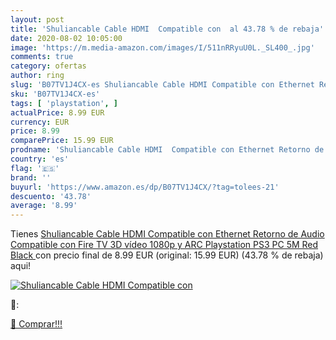 ```yaml
---
layout: post
title: 'Shuliancable Cable HDMI  Compatible con  al 43.78 % de rebaja'
date: 2020-08-02 10:05:00
image: 'https://m.media-amazon.com/images/I/511nRRyuU0L._SL400_.jpg'
comments: true
category: ofertas
author: ring
slug: 'B07TV1J4CX-es Shuliancable Cable HDMI Compatible con Ethernet Retorno de...'
sku: 'B07TV1J4CX-es'
tags: [ 'playstation', ]
actualPrice: 8.99 EUR
currency: EUR
price: 8.99
comparePrice: 15.99 EUR
prodname: 'Shuliancable Cable HDMI  Compatible con Ethernet Retorno de Audio  Compatible con Fire TV  3D  vídeo 1080p y ARC  Playstation PS3 PC  5M  Red Black '
country: 'es'
flag: '🇪🇸'
brand: ''
buyurl: 'https://www.amazon.es/dp/B07TV1J4CX/?tag=tolees-21'
descuento: '43.78'
average: '8.99'
---
```


Tienes [Shuliancable Cable HDMI  Compatible con Ethernet Retorno de Audio  Compatible con Fire TV  3D  vídeo 1080p y ARC  Playstation PS3 PC  5M  Red Black ](https://www.amazon.es/dp/B07TV1J4CX/?tag=tolees-21) con precio final de  8.99 EUR (original: 15.99 EUR) (43.78 %  de rebaja) aqui!

[![Shuliancable Cable HDMI  Compatible con ](https://m.media-amazon.com/images/I/511nRRyuU0L._SL400_.jpg)](https://www.amazon.es/dp/B07TV1J4CX/?tag=tolees-21)

🔎:


[🛒 Comprar!!!](https://www.amazon.es/dp/B07TV1J4CX/?tag=tolees-21)
